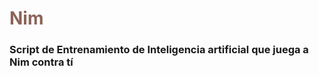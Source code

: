 # <span style="color: #8c6459;">Nim</span>

### Script de Entrenamiento de Inteligencia artificial que juega a Nim contra tí

